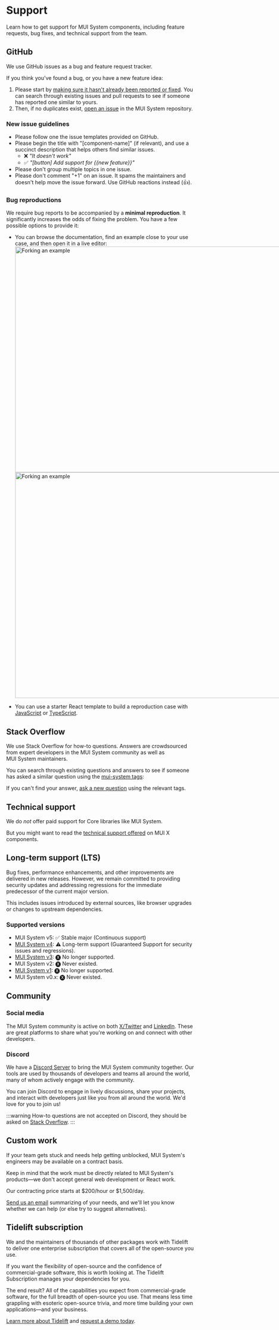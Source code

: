 # Support

<p class="description">Learn how to get support for MUI System components, including feature requests, bug fixes, and technical support from the team.</p>

## GitHub

We use GitHub issues as a bug and feature request tracker.

If you think you've found a bug, or you have a new feature idea:

1. Please start by [making sure it hasn't already been reported or fixed](https://github.com/mui/material-ui/issues?q=is%3Aopen+is%3Aclosed).
   You can search through existing issues and pull requests to see if someone has reported one similar to yours.
2. Then, if no duplicates exist, [open an issue](https://github.com/mui/material-ui/issues/new/choose) in the MUI System repository.

### New issue guidelines

- Please follow one the issue templates provided on GitHub.
- Please begin the title with "[component-name]" (if relevant), and use a succinct description that helps others find similar issues.
  - ❌ _"It doesn't work"_
  - ✅ _"[button] Add support for {{new feature}}"_
- Please don't group multiple topics in one issue.
- Please don't comment "+1" on an issue. It spams the maintainers and doesn't help move the issue forward. Use GitHub reactions instead (👍).

### Bug reproductions

We require bug reports to be accompanied by a **minimal reproduction**.
It significantly increases the odds of fixing the problem.
You have a few possible options to provide it:

- You can browse the documentation, find an example close to your use case, and then open it in a live editor:
  <a href="/system/borders/#additive">
  <span class="only-light-mode">
  <img src="/static/docs-infra/forking-an-example.png" alt="Forking an example" loading="lazy" width="1548" height="606" style="display: block; max-width: 774px;">
  </span>
  <span class="only-dark-mode">
  <img src="/static/docs-infra/forking-an-example-dark.png" alt="Forking an example" loading="lazy" width="1548" height="606" style="display: block; max-width: 774px;">
  </span>
  </a>

- You can use a starter React template to build a reproduction case with [JavaScript](https://stackblitz.com/fork/github/stackblitz/starters/tree/main/react) or [TypeScript](https://stackblitz.com/fork/github/stackblitz/starters/tree/main/react-ts).

## Stack Overflow

We use Stack Overflow for how-to questions. Answers are crowdsourced from expert developers in the MUI System community as well as MUI System maintainers.

You can search through existing questions and answers to see if someone has asked a similar question using the [mui-system tags](https://stackoverflow.com/questions/tagged/material-ui):

If you can't find your answer, [ask a new question](https://stackoverflow.com/questions/ask?tags=reactjs%20mui-system) using the relevant tags.

## Technical support

We do _not_ offer paid support for Core libraries like MUI System.

But you might want to read the [technical support offered](https://mui.com/x/introduction/support/#technical-support) on MUI X components.

## Long-term support (LTS)

Bug fixes, performance enhancements, and other improvements are delivered in new releases.
However, we remain committed to providing security updates and addressing regressions for the immediate predecessor of the current major version.

This includes issues introduced by external sources, like browser upgrades or changes to upstream dependencies.

### Supported versions

- MUI System v5: ✅ Stable major (Continuous support)
- [MUI System v4](https://v4.mui.com/styles/basics/): ⚠️ Long-term support (Guaranteed Support for security issues and regressions).
- [MUI System v3](https://v3.mui.com/css-in-js/basics/): 🅧 No longer supported.
- MUI System v2: 🅧 Never existed.
- [MUI System v1](https://v1.mui.com/customization/css-in-js/): 🅧 No longer supported.
- MUI System v0.x: 🅧 Never existed.

## Community

### Social media

The MUI System community is active on both [X/Twitter](https://twitter.com/MUI_hq) and [LinkedIn](https://www.linkedin.com/company/mui/).
These are great platforms to share what you're working on and connect with other developers.

### Discord

We have a [Discord Server](https://mui.com/r/discord/) to bring the MUI System community together.
Our tools are used by thousands of developers and teams all around the world, many of whom actively engage with the community.

You can join Discord to engage in lively discussions, share your projects, and interact with developers just like you from all around the world. We'd love for you to join us!

:::warning
How-to questions are not accepted on Discord, they should be asked on [Stack Overflow](#stack-overflow).
:::

## Custom work

If your team gets stuck and needs help getting unblocked, MUI System's engineers may be available on a contract basis.

Keep in mind that the work must be directly related to MUI System's products—we don't accept general web development or React work.

Our contracting price starts at $200/hour or $1,500/day.

[Send us an email](mailto:custom-work@mui.com) summarizing of your needs, and we'll let you know whether we can help (or else try to suggest alternatives).

## Tidelift subscription

We and the maintainers of thousands of other packages work with Tidelift to deliver one enterprise subscription that covers all of the open-source you use.

If you want the flexibility of open-source and the confidence of commercial-grade software, this is worth looking at. The Tidelift Subscription manages your dependencies for you.

The end result? All of the capabilities you expect from commercial-grade software, for the full breadth of open-source you use.
That means less time grappling with esoteric open-source trivia, and more time building your own applications—and your business.

<a
  data-ga-event-category="support"
  data-ga-event-action="tidelift"
  href="https://tidelift.com/subscription/pkg/npm-material-ui?utm_source=npm-material-ui&utm_medium=referral&utm_campaign=enterprise">
Learn more about Tidelift</a>
and
<a
  data-ga-event-category="support"
  data-ga-event-action="tidelift"
  href="https://tidelift.com/solutions/schedule-demo?utm_source=npm-material-ui&utm_medium=referral&utm_campaign=enterprise">request a demo today</a>.

